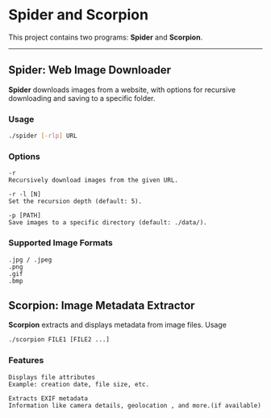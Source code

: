 # Spider and Scorpion  

This project contains two programs: **Spider** and **Scorpion**.  

---

## Spider: Web Image Downloader  

**Spider** downloads images from a website, with options for recursive downloading and saving to a specific folder.  

### Usage  
```bash
./spider [-rlp] URL
```
### Options

    -r
    Recursively download images from the given URL.

    -r -l [N]
    Set the recursion depth (default: 5).

    -p [PATH]
    Save images to a specific directory (default: ./data/).

### Supported Image Formats

    .jpg / .jpeg
    .png
    .gif
    .bmp

## Scorpion: Image Metadata Extractor

**Scorpion** extracts and displays metadata from image files.
Usage
```bash
./scorpion FILE1 [FILE2 ...]
```
### Features

    Displays file attributes
    Example: creation date, file size, etc.

    Extracts EXIF metadata
    Information like camera details, geolocation , and more.(if available)
